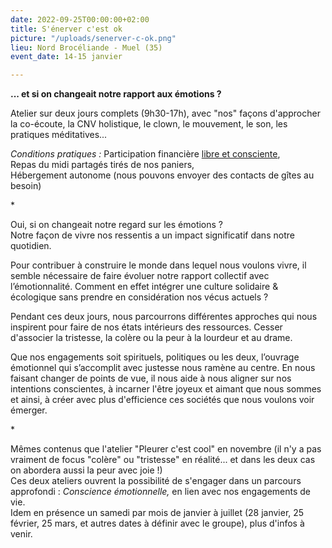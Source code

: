 ```yaml
---
date: 2022-09-25T00:00:00+02:00
title: S'énerver c'est ok
picture: "/uploads/senerver-c-ok.png"
lieu: Nord Brocéliande - Muel (35)
event_date: 14-15 janvier

---
```

**... et si on changeait notre rapport aux émotions ?**

Atelier sur deux jours complets (9h30-17h), avec "nos" façons d'approcher la co-écoute, la CNV holistique, le clown, le mouvement, le son, les pratiques méditatives...

_Conditions pratiques :_ Participation financière [libre et consciente](https://lesuperflux.fr/2017/09/01/participations-conscientes/),  
Repas du midi partagés tirés de nos paniers,  
Hébergement autonome (nous pouvons envoyer des contacts de gîtes au besoin)

\*

Oui, si on changeait notre regard sur les émotions ?  
Notre façon de vivre nos ressentis a un impact significatif dans notre quotidien.

Pour contribuer à construire le monde dans lequel nous voulons vivre, il semble nécessaire de faire évoluer notre rapport collectif avec l’émotionnalité. Comment en effet intégrer une culture solidaire & écologique sans prendre en considération nos vécus actuels ?

Pendant ces deux jours, nous parcourrons différentes approches qui nous inspirent pour faire de nos états intérieurs des ressources. Cesser d'associer la tristesse, la colère ou la peur à la lourdeur et au drame.

Que nos engagements soit spirituels, politiques ou les deux, l’ouvrage émotionnel qui s’accomplit avec justesse nous ramène au centre. En nous faisant changer de points de vue, il nous aide à nous aligner sur nos intentions conscientes, à incarner l'être joyeux et aimant que nous sommes et ainsi, à créer avec plus d'efficience ces sociétés que nous voulons voir émerger.

\*

Mêmes contenus que l'atelier "Pleurer c'est cool" en novembre (il n'y a pas vraiment de focus "colère" ou "tristesse" en réalité... et dans les deux cas on abordera aussi la peur avec joie !)  
Ces deux ateliers ouvrent la possibilité de s'engager dans un parcours approfondi : _Conscience émotionnelle,_ en lien avec nos engagements de vie.  
Idem en présence un samedi par mois de janvier à juillet (28 janvier, 25 février, 25 mars, et autres dates à définir avec le groupe), plus d'infos à venir.